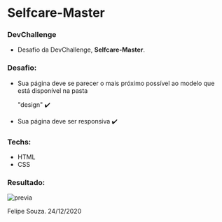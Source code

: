 # Selfcare-Master

### DevChallenge

- Desafio da DevChallenge, **Selfcare-Master**.

### Desafio:

- Sua página deve se parecer o mais próximo possível ao modelo que está disponível na pasta

   "design"  ✔️

- Sua página deve ser responsiva ✔️

### Techs:

- HTML
- CSS

### Resultado:

![previa](https://github.com/SoUuzaaa/selfcare-master/blob/master/design/previa.gif)

Felipe Souza. 24/12/2020